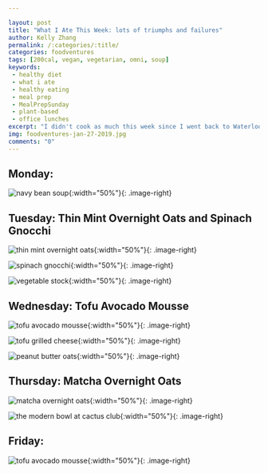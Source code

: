 ```yaml
---

layout: post
title: "What I Ate This Week: lots of triumphs and failures"
author: Kelly Zhang
permalink: /:categories/:title/
categories: foodventures
tags: [200cal, vegan, vegetarian, omni, soup]
keywords:
 - healthy diet
 - what i ate
 - healthy eating
 - meal prep
 - MealPrepSunday
 - plant-based
 - office lunches
excerpt: "I didn't cook as much this week since I went back to Waterloo for the weekend and went out for every meal."
img: foodventures-jan-27-2019.jpg
comments: "0"
---
```


## Monday:

![navy bean soup](/food/images/foodventures-navy-bean-soup.jpg){:width="50%"}{: .image-right}

## Tuesday: Thin Mint Overnight Oats and Spinach Gnocchi

![thin mint overnight oats](/food/images/foodventures-thin-mint-overnight-oats.jpg){:width="50%"}{: .image-right}

![spinach gnocchi](/food/images/foodventures-spinach-gnocchi.jpg){:width="50%"}{: .image-right}

![vegetable stock](/food/images/foodventures-vegetable-stock.jpg){:width="50%"}{: .image-right}

## Wednesday: Tofu Avocado Mousse

![tofu avocado mousse](/food/images/foodventures-tofu-avocado-mousse.jpg){:width="50%"}{: .image-right}

![tofu grilled cheese](/food/images/foodventures-tofu-grilled-cheese.jpg){:width="50%"}{: .image-right}

![peanut butter oats](/food/images/foodventures-peanut-butter-oats.jpg){:width="50%"}{: .image-right}

## Thursday: Matcha Overnight Oats

![matcha overnight oats](/food/images/foodventures-matcha-overnight-oats.jpg){:width="50%"}{: .image-right}

![the modern bowl at cactus club](/food/images/foodventures-cactus-club.jpg){:width="50%"}{: .image-right}

## Friday:

![tofu avocado mousse](/food/images/foodventures-tofu-avocado-mousse.jpg){:width="50%"}{: .image-right}

